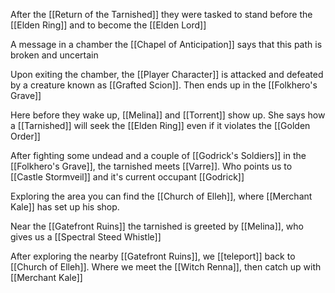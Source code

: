 After the [[Return of the Tarnished]] they were tasked to stand before the [[Elden Ring]] and to become the [[Elden Lord]]

A message in a chamber the [[Chapel of Anticipation]] says that this path is broken and uncertain

Upon exiting the chamber, the [[Player Character]] is attacked and defeated by a creature known as [[Grafted Scion]]. Then ends up in the [[Folkhero's Grave]]

Here before they wake up, [[Melina]] and [[Torrent]] show up. She says how a [[Tarnished]] will seek the [[Elden Ring]] even if it violates the [[Golden Order]]

After fighting some undead and a couple of [[Godrick's Soldiers]] in the [[Folkhero's Grave]], the tarnished meets [[Varre]]. Who points us to [[Castle Stormveil]] and it's current occupant [[Godrick]]

Exploring the area you can find the [[Church of Elleh]], where [[Merchant Kale]] has set up his shop. 

Near the [[Gatefront Ruins]] the tarnished is greeted by [[Melina]], who gives us a [[Spectral Steed Whistle]]

After exploring the nearby [[Gatefront Ruins]], we [[teleport]] back to [[Church of Elleh]]. Where we meet the [[Witch Renna]], then catch up with [[Merchant Kale]] 